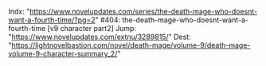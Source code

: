 Indx: "https://www.novelupdates.com/series/the-death-mage-who-doesnt-want-a-fourth-time/?pg=2"
#404: the-death-mage-who-doesnt-want-a-fourth-time [v9 character part2]
Jump: "https://www.novelupdates.com/extnu/3289815/"
Dest: "https://lightnovelbastion.com/novel/death-mage/volume-9/death-mage-volume-9-character-summary_2/"